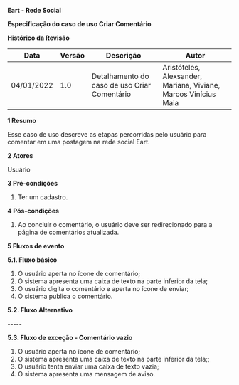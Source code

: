 **Eart - Rede Social**

**Especificação do caso de uso
Criar Comentário**

**Histórico da Revisão**

| **Data**   | **Versão** | **Descrição**                              | **Autor**                                                    |
| ---------- | ---------- | ------------------------------------------ | ------------------------------------------------------------ |
| 04/01/2022 | 1.0        | Detalhamento do caso de uso Criar Comentário | Aristóteles, Alexsander, Mariana, Viviane, Marcos Vinícius Maia |

**1 Resumo**

Esse caso de uso descreve as etapas percorridas pelo usuário para comentar em uma postagem na rede social Eart.

**2 Atores**

Usuário

**3 Pré-condições**

1. Ter um cadastro.

**4 Pós-condições**

1. Ao concluir o comentário, o usuário deve ser redirecionado para a página de comentários atualizada.

**5 Fluxos de evento**

**5.1. Fluxo básico**
1. O usuário aperta no ícone de comentário;
2. O sistema apresenta uma caixa de texto na parte inferior da tela;
3. O usuário digita o comentário e aperta no ícone de enviar;
4. O sistema publica o comentário.

**5.2. Fluxo Alternativo**

\-----

**5.3. Fluxo de exceção - Comentário vazio**
1. O usuário aperta no ícone de comentário;
2. O sistema apresenta uma caixa de texto na parte inferior da tela;;
3. O usuário tenta enviar uma caixa de texto vazia;
4. O sistema apresenta uma mensagem de aviso.
